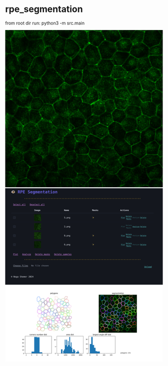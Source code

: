 # rpe_segmentation

from root dir run:
python3 -m src.main

![example input](./data/1.png)
![interface](./interface.png)
![example plot](./Figure_1.png)
